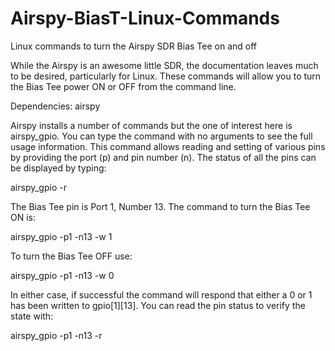 # Airspy-BiasT-Linux-Commands
Linux commands to turn the Airspy SDR Bias Tee on and off

While the Airspy is an awesome little SDR, the documentation leaves much to be desired, particularly for Linux.
These commands will allow you to turn the Bias Tee power ON or OFF from the command line.

Dependencies: airspy

Airspy installs a number of commands but the one of interest here is airspy_gpio.
You can type the command with no arguments to see the full usage information.
This command allows reading and setting of various pins by providing the port (p) and pin number (n).
The status of all the pins can be displayed by typing:

airspy_gpio -r

The Bias Tee pin is Port 1, Number 13.  The command to turn the Bias Tee ON is:

airspy_gpio -p1 -n13 -w 1

To turn the Bias Tee OFF use:

airspy_gpio -p1 -n13 -w 0

In either case, if successful the command will respond that either a 0 or 1
has been written to gpio[1][13].  You can read the pin status to verify the
state with:

airspy_gpio -p1 -n13 -r


